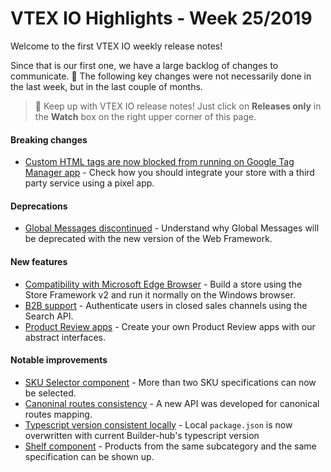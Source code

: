 # VTEX IO Highlights - Week 25/2019

Welcome to the first VTEX IO weekly release notes!

Since that is our first one, we have a large backlog of changes to communicate. 🚀 
The following key changes were not necessarily done in the last week, but in the last couple of months.

> 🔔 Keep up with VTEX IO release notes! Just click on <strong>Releases only</strong> in the <strong>Watch</strong> box on the right upper corner of this page.

#### Breaking changes

-  [Custom HTML tags are now blocked from running on Google Tag Manager app](https://github.com/vtex-apps/release-notes/blob/master/2019-week-25/custom-html-tags-are-now-blocked-from-running-on-google-tag-manager-app.md) - Check how you should integrate your store with a third party service using a pixel app. 

#### Deprecations

- [Global Messages discontinued](https://github.com/vtex-apps/release-notes/blob/master/2019-week-25/global-messages-discontinued.md) - Understand why Global Messages will be deprecated with the new version of the Web Framework. 

#### New features

- [Compatibility with Microsoft Edge Browser](https://github.com/vtex-apps/release-notes/blob/master/2019-week-25/compatibility-with-microsoft-edge-browser.md) - Build a store using the Store Framework v2 and run it normally on the Windows browser. 
- [B2B support](https://github.com/vtex-apps/release-notes/blob/master/2019-week-25/B2B-support.md) - Authenticate users in closed sales channels using the Search API. 
- [Product Review apps](https://github.com/vtex-apps/release-notes/blob/master/2019-week-25/product-review-apps.md) - Create your own Product Review apps with our abstract interfaces. 

#### Notable improvements

- [SKU Selector component](https://github.com/vtex-apps/release-notes/blob/master/2019-week-25/sku-selector-component.md) - More than two SKU specifications can now be selected.
- [Canoninal routes consistency](https://github.com/vtex-apps/release-notes/blob/master/2019-week-25/canonical-routes-consistency.md) - A new API was developed for canonical routes mapping. 
- [Typescript version consistent locally](https://github.com/vtex-apps/release-notes/blob/master/2019-week-25/typescript-versions-consistent-locally.md) - Local `package.json` is now overwritten with current Builder-hub's typescript version
- [Shelf component](https://github.com/vtex-apps/release-notes/blob/master/2019-week-25/shelf-component.md) - Products from the same subcategory and the same specification can be shown up. 
